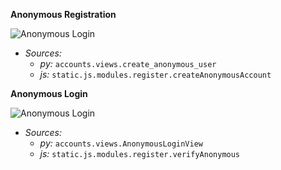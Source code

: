 **Anonymous Registration**

![Anonymous Login](https://github.com/onitsoft/nexchange/blob/feature/tutorial/tutorial/login,register/anonymous(login,register)/anonymous_registration.gif?raw=true)

* *Sources:*
  * *py:* `accounts.views.create_anonymous_user`
  * *js:* `static.js.modules.register.createAnonymousAccount`


**Anonymous Login**

![Anonymous Login](https://github.com/onitsoft/nexchange/blob/feature/tutorial/tutorial/login,register/anonymous(login,register)/anonymous_login.gif?raw=true)

* *Sources:*
  * *py:* `accounts.views.AnonymousLoginView`
  * *js:* `static.js.modules.register.verifyAnonymous`
